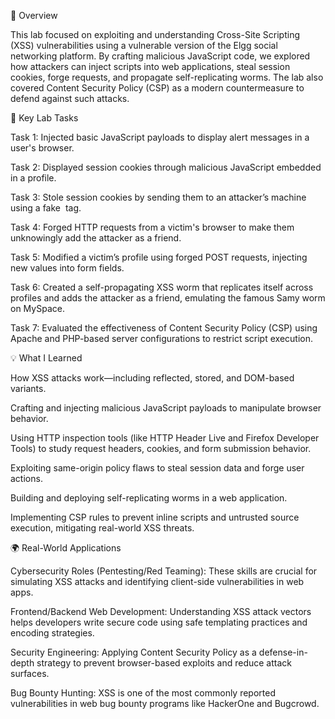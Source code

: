📘 Overview

This lab focused on exploiting and understanding Cross-Site Scripting (XSS) vulnerabilities using a vulnerable version of the Elgg social networking platform. By crafting malicious JavaScript code, we explored how attackers can inject scripts into web applications, steal session cookies, forge requests, and propagate self-replicating worms. The lab also covered Content Security Policy (CSP) as a modern countermeasure to defend against such attacks.

🧪 Key Lab Tasks

Task 1: Injected basic JavaScript payloads to display alert messages in a user's browser.

Task 2: Displayed session cookies through malicious JavaScript embedded in a profile.

Task 3: Stole session cookies by sending them to an attacker’s machine using a fake <img> tag.

Task 4: Forged HTTP requests from a victim's browser to make them unknowingly add the attacker as a friend.

Task 5: Modified a victim’s profile using forged POST requests, injecting new values into form fields.

Task 6: Created a self-propagating XSS worm that replicates itself across profiles and adds the attacker as a friend, emulating the famous Samy worm on MySpace.

Task 7: Evaluated the effectiveness of Content Security Policy (CSP) using Apache and PHP-based server configurations to restrict script execution.

💡 What I Learned

How XSS attacks work—including reflected, stored, and DOM-based variants.

Crafting and injecting malicious JavaScript payloads to manipulate browser behavior.

Using HTTP inspection tools (like HTTP Header Live and Firefox Developer Tools) to study request headers, cookies, and form submission behavior.

Exploiting same-origin policy flaws to steal session data and forge user actions.

Building and deploying self-replicating worms in a web application.

Implementing CSP rules to prevent inline scripts and untrusted source execution, mitigating real-world XSS threats.

🌍 Real-World Applications

Cybersecurity Roles (Pentesting/Red Teaming): These skills are crucial for simulating XSS attacks and identifying client-side vulnerabilities in web apps.

Frontend/Backend Web Development: Understanding XSS attack vectors helps developers write secure code using safe templating practices and encoding strategies.

Security Engineering: Applying Content Security Policy as a defense-in-depth strategy to prevent browser-based exploits and reduce attack surfaces.

Bug Bounty Hunting: XSS is one of the most commonly reported vulnerabilities in web bug bounty programs like HackerOne and Bugcrowd.

